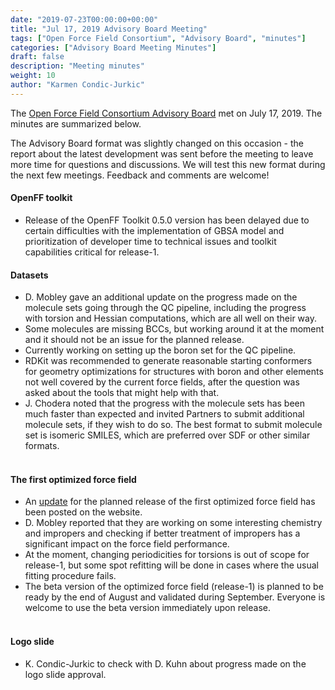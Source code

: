 ```yaml
---
date: "2019-07-23T00:00:00+00:00"
title: "Jul 17, 2019 Advisory Board Meeting"
tags: ["Open Force Field Consortium", "Advisory Board", "minutes"]
categories: ["Advisory Board Meeting Minutes"]
draft: false
description: "Meeting minutes"
weight: 10
author: "Karmen Condic-Jurkic"
---
```


The [Open Force Field Consortium Advisory Board](https://openforcefield.org/about/organization/#open-force-field-consortium) met on July 17, 2019.
The minutes are summarized below.

The Advisory Board format was slightly changed on this occasion - the report about the latest development was sent before the meeting to leave more time for questions and discussions. We will test this new format during the next few meetings. Feedback and comments are welcome!

#### OpenFF toolkit

* Release of the OpenFF Toolkit 0.5.0 version has been delayed due to certain difficulties with the implementation of GBSA model and prioritization of developer time to technical issues and toolkit capabilities critical for release-1.

#### Datasets

* D. Mobley gave an additional update on the progress made on the molecule sets going through the QC pipeline, including the progress with torsion and Hessian computations, which are all well on their way.
* Some molecules are missing BCCs, but working around it at the moment and it should not be an issue for the planned release.
* Currently working on setting up the boron set for the QC pipeline.
* RDKit was recommended to generate reasonable starting conformers for geometry optimizations for structures with boron and other elements not well covered by the current force fields, after the question was asked about the tools that might help with that.
* J. Chodera noted that the progress with the molecule sets has been much faster than expected and invited Partners to submit additional molecule sets, if they wish to do so. The best format to submit molecule set is isomeric SMILES, which are preferred over SDF or other similar formats.
<br/><br/>

#### The first optimized force field

* An [update](/community/news/science-updates/2019-07-16-release-1) for the planned release of the first optimized force field has been posted on the website.
* D. Mobley reported that they are working on some interesting chemistry and impropers and checking if better treatment of impropers has a significant impact on the force field performance.
* At the moment, changing periodicities for torsions is out of scope for release-1, but some spot refitting will be done in cases where the usual fitting procedure fails.
* The beta version of the optimized force field (release-1) is planned to be ready by the end of August and validated during September. Everyone is welcome to use the beta version immediately upon release.
<br/><br/>

#### Logo slide

* K. Condic-Jurkic to check with D. Kuhn about progress made on the logo slide approval.
